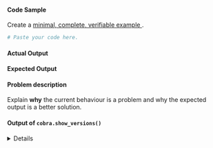 #### Code Sample

Create a [minimal, complete, verifiable example
](https://stackoverflow.com/help/mcve).

```python
# Paste your code here.

```

#### Actual Output

#### Expected Output

#### Problem description

Explain **why** the current behaviour is a problem and why the expected output
is a better solution.

#### Output of `cobra.show_versions()`

<details>
# Paste the output of `import cobra;cobra.show_versions()` here.

</details>

